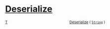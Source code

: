 # [Deserialize](./NetCoreSerializationHelper-100664083.md)



<sub>[T](./NetCoreSerializationHelper-100664083.md)</sub><img width=200/><sub>[Deserialize](./NetCoreSerializationHelper-100664083.md) ( [`String`](https://docs.microsoft.com/en-us/dotnet/api/System.String) )</sub><br>


